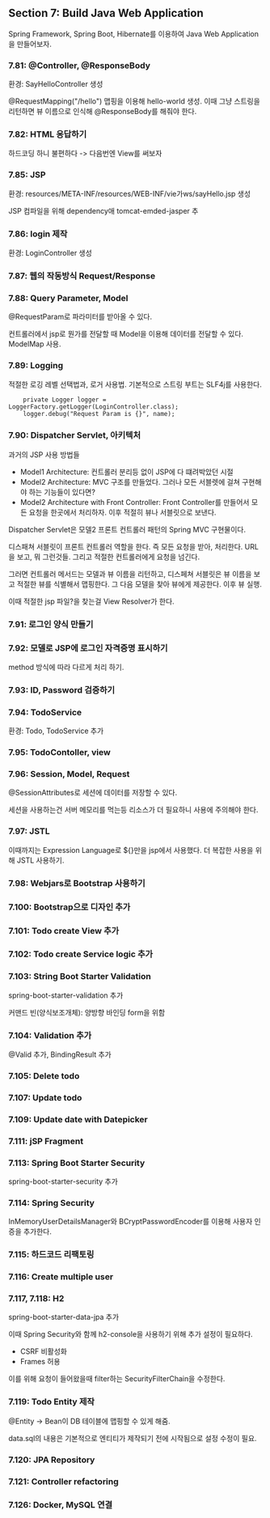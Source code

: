 ## Section 7: Build Java Web Application
Spring Framework, Spring Boot, Hibernate를 이용하여 Java Web Application을 만들어보자.

### 7.81: @Controller, @ResponseBody
환경: SayHelloController 생성

@RequestMapping("/hello") 맵핑을 이용해 hello-world 생성. 이때 그냥 스트링을 리턴하면 뷰 이름으로 인식해 @ResponseBody를 해줘야 한다.

### 7.82: HTML 응답하기
하드코딩 하니 불편하다 -> 다음번엔 View를 써보자

### 7.85: JSP 
환경: resources/META-INF/resources/WEB-INF/vie가ws/sayHello.jsp 생성

JSP 컴파일을 위해 dependency애 tomcat-emded-jasper 추

### 7.86: login 제작
환경: LoginController 생성

### 7.87: 웹의 작동방식 Request/Response

### 7.88: Query Parameter, Model
@RequestParam로 파라미터를 받아올 수 있다.

컨트롤러에서 jsp로 뭔가를 전달할 때 Model을 이용해 데이터를 전달할 수 있다. ModelMap 사용.

### 7.89: Logging
적절한 로깅 레벨 선택법과, 로거 사용법. 기본적으로 스트링 부트는 SLF4j를 사용한다.

```
    private Logger logger = LoggerFactory.getLogger(LoginController.class);
    logger.debug("Request Param is {}", name);
```

### 7.90: Dispatcher Servlet, 아키텍처
과거의 JSP 사용 방법들
- Model1 Architecture: 컨트롤러 분리등 없이 JSP에 다 떄려박았던 시절
- Model2 Architecture: MVC 구조를 만들었다. 그러나 모든 서블렛에 걸쳐 구현해야 하는 기능들이 있다면?
- Model2 Architecture with Front Controller: Front Controller를 만들어서 모든 요청을 한곳에서 처리하자. 이후 적절히 뷰나 서블릿으로 보낸다.

Dispatcher Servlet은 모델2 프론트 컨트롤러 패턴의 Spring MVC 구현물이다.

디스패쳐 서블릿이 프론트 컨트롤러 역할을 한다. 즉 모든 요청을 받아, 처리한다. URL을 보고, 뭐 그런것들. 그리고 적절한 컨트롤러에게 요청을 넘긴다.

그러면 컨트롤러 메서드는 모델과 뷰 이름을 리턴하고, 디스페쳐 서블릿은 뷰 이름을 보고 적절한 뷰를 식별해서 맵핑한다. 그 다음 모델을 찾아 뷰에게 제공한다. 이후 뷰 실행.

이때 적절한 jsp 파일?을 찾는걸 View Resolver가 한다.

### 7.91: 로그인 양식 만들기

### 7.92: 모델로 JSP에 로그인 자격증명 표시하기
method 방식에 따라 다르게 처리 하기.

### 7.93: ID, Password 검증하기

### 7.94: TodoService
환경: Todo, TodoService 추가

### 7.95: TodoContoller, view

### 7.96: Session, Model, Request
@SessionAttributes로 세션에 데이터를 저장할 수 있다.

세션을 사용하는건 서버 메모리를 먹는등 리소스가 더 필요하니 사용에 주의해야 한다.

### 7.97: JSTL
이때까지는 Expression Language로 ${}만을 jsp에서 사용했다. 더 복잡한 사용을 위해 JSTL 사용하기.

### 7.98: Webjars로 Bootstrap 사용하기

### 7.100: Bootstrap으로 디자인 추가

### 7.101: Todo create View 추가

### 7.102: Todo create Service logic 추가

### 7.103: String Boot Starter Validation
spring-boot-starter-validation 추가

커맨드 빈(양식보조개체): 양방향 바인딩 form을 위함

### 7.104: Validation 추가 
@Valid 추가, BindingResult 추가

### 7.105: Delete todo

### 7.107: Update todo

### 7.109: Update date with Datepicker

### 7.111: jSP Fragment

### 7.113: Spring Boot Starter Security
spring-boot-starter-security 추가

### 7.114: Spring Security
InMemoryUserDetailsManager와 BCryptPasswordEncoder를 이용해 사용자 인증을 추가한다.

### 7.115: 하드코드 리팩토링

### 7.116: Create multiple user

### 7.117, 7.118: H2
spring-boot-starter-data-jpa 추가

이때 Spring Security와 함께 h2-console을 사용하기 위해 추가 설정이 필요하다.
- CSRF 비활성화
- Frames 허용

이를 위해 요청이 들어왔을때 filter하는 SecurityFilterChain을 수정한다.

### 7.119: Todo Entity 제작
@Entity -> Bean이 DB 테이블에 맵핑할 수 있게 해줌.

data.sql의 내용은 기본적으로 엔티티가 제작되기 전에 시작됨으로 설정 수정이 필요.

### 7.120: JPA Repository

### 7.121: Controller refactoring

### 7.126: Docker, MySQL 연결
